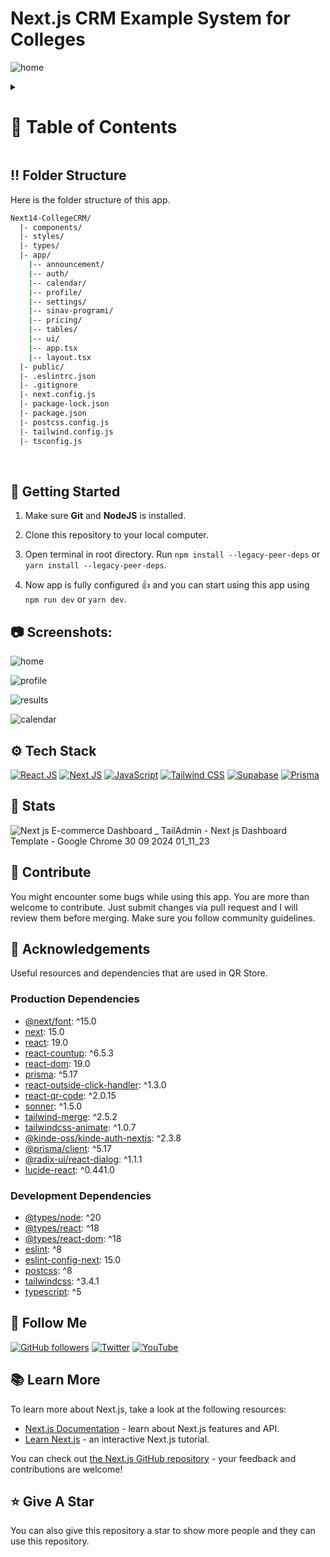 <a name="readme-top"></a>

# Next.js CRM Example System for Colleges


![home](https://github.com/user-attachments/assets/d4d4edb9-8f6e-4237-906a-51393cb0ea3c)

<!-- Table of Contents -->
<details>

<summary>

# :notebook_with_decorative_cover: Table of Contents

</summary>

- [Folder Structure](#bangbang-folder-structure)
- [Getting Started](#toolbox-getting-started)
- [Screenshots](#camera-screenshots)
- [Tech Stack](#gear-tech-stack)
- [Stats](#wrench-stats)
- [Contribute](#raised_hands-contribute)
- [Acknowledgements](#gem-acknowledgements)
- [Follow Me](#rocket-follow-me)
- [Learn More](#books-learn-more)
- [Give A Star](#star-give-a-star)

</details>

## :bangbang: Folder Structure

Here is the folder structure of this app.

```bash
Next14-CollegeCRM/
  |- components/
  |- styles/
  |- types/
  |- app/
    |-- announcement/
    |-- auth/
    |-- calendar/
    |-- profile/
    |-- settings/
    |-- sinav-programi/
    |-- pricing/
    |-- tables/
    |-- ui/
    |-- app.tsx
    |-- layout.tsx
  |- public/
  |- .eslintrc.json
  |- .gitignore
  |- next.config.js
  |- package-lock.json
  |- package.json
  |- postcss.config.js
  |- tailwind.config.js
  |- tsconfig.js
```

<br />

## :toolbox: Getting Started

1. Make sure **Git** and **NodeJS** is installed.

2. Clone this repository to your local computer.

3. Open terminal in root directory. Run `npm install --legacy-peer-deps` or `yarn install --legacy-peer-deps`.

4. Now app is fully configured 👍 and you can start using this app using `npm run dev` or `yarn dev`.

## :camera: Screenshots:

![home](https://github.com/user-attachments/assets/b66be67e-87ab-443a-99f7-0a009de9f20e)

![profile](https://github.com/user-attachments/assets/47147bbe-953f-4c34-9e34-26c6078cee57)

![results](https://github.com/user-attachments/assets/d935c32f-ca20-4fed-8e47-cd34462e2cd5)

![calendar](https://github.com/user-attachments/assets/e0494fc7-871b-4817-b93a-bb0c1229fb24)

## :gear: Tech Stack

[![React JS](https://skillicons.dev/icons?i=react "React JS")](https://react.dev/ "React JS") [![Next JS](https://skillicons.dev/icons?i=next "Next JS")](https://nextjs.org/ "Next JS") [![JavaScript](https://skillicons.dev/icons?i=ts "Typescript")](https://developer.mozilla.org/en-US/docs/Web/Typescript "Typescript") [![Tailwind CSS](https://skillicons.dev/icons?i=tailwind "Tailwind CSS")](https://tailwindcss.com/ "Tailwind CSS") [![Supabase](https://skillicons.dev/icons?i=supabase "Supabase")](https://supabase.com/) [![Prisma](https://skillicons.dev/icons?i=prisma "Prisma")](https://www.prisma.io/)

## :wrench: Stats

![Next js E-commerce Dashboard _ TailAdmin - Next js Dashboard Template - Google Chrome 30 09 2024 01_11_23](https://github.com/user-attachments/assets/10f9054a-7d0b-436c-90db-491e4388871e)

## :raised_hands: Contribute

You might encounter some bugs while using this app. You are more than welcome to contribute. Just submit changes via pull request and I will review them before merging. Make sure you follow community guidelines.

## :gem: Acknowledgements

Useful resources and dependencies that are used in QR Store.

### Production Dependencies

- [@next/font](https://www.npmjs.com/package/@next/font): ^15.0
- [next](https://www.npmjs.com/package/next): 15.0
- [react](https://www.npmjs.com/package/react): 19.0
- [react-countup](https://www.npmjs.com/package/react-countup): ^6.5.3
- [react-dom](https://www.npmjs.com/package/react-dom): 19.0
- [prisma](https://www.npmjs.com/package/lucide-react): ^5.17
- [react-outside-click-handler](https://www.npmjs.com/package/lucide-react): ^1.3.0
- [react-qr-code](https://www.npmjs.com/package/lucide-react): ^2.0.15
- [sonner](https://www.npmjs.com/package/lucide-react): ^1.5.0
- [tailwind-merge](https://www.npmjs.com/package/lucide-react): ^2.5.2
- [tailwindcss-animate](https://www.npmjs.com/package/lucide-react): ^1.0.7
- [@kinde-oss/kinde-auth-nextjs](https://www.npmjs.com/package/lucide-react): ^2.3.8
- [@prisma/client](https://www.npmjs.com/package/lucide-react): ^5.17
- [@radix-ui/react-dialog](https://www.npmjs.com/package/lucide-react): ^1.1.1
- [lucide-react](https://www.npmjs.com/package/lucide-react): ^0.441.0

### Development Dependencies

- [@types/node](https://www.typescriptlang.org/): ^20
- [@types/react](https://www.typescriptlang.org/): ^18
- [@types/react-dom](https://www.typescriptlang.org/): ^18
- [eslint](https://www.npmjs.com/package/eslint): ^8
- [eslint-config-next](https://www.npmjs.com/package/eslint-config-next): 15.0
- [postcss](https://www.npmjs.com/package/postcss): ^8
- [tailwindcss](https://www.npmjs.com/package/tailwindcss): ^3.4.1
- [typescript](https://www.typescriptlang.org/): ^5


## :rocket: Follow Me

[![GitHub followers](https://img.shields.io/github/followers/seyitbugraerden?style=social&label=Follow&maxAge=2592000)](https://github.com/seyitbugraerden "Follow Me")
[![Twitter](https://img.shields.io/twitter/url?style=social&url=https://x.com/bugrakisisi)](https://twitter.com/intent/tweet?text=Wow:&url=https%3A%2F%2Fgithub.com%2Fsanidhyy%2Fmodern-portfolio "Tweet")
[![YouTube](https://img.shields.io/badge/YouTube-FF0000?style=for-the-badge&logo=youtube&logoColor=white)](https://www.youtube.com/@SfenksMotovlog "Subscribe my Channel")

## :books: Learn More

To learn more about Next.js, take a look at the following resources:

- [Next.js Documentation](https://nextjs.org/docs) - learn about Next.js features and API.
- [Learn Next.js](https://nextjs.org/learn) - an interactive Next.js tutorial.

You can check out [the Next.js GitHub repository](https://github.com/vercel/next.js/) - your feedback and contributions are welcome!


## :star: Give A Star

You can also give this repository a star to show more people and they can use this repository.


